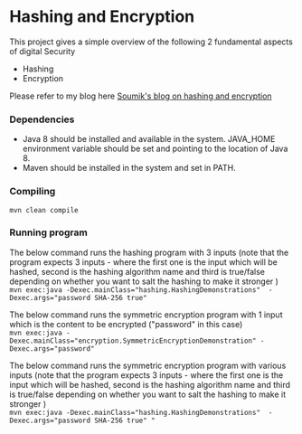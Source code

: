 # Hashing and Encryption
This project gives a simple overview of the following 2 fundamental aspects of digital Security
* Hashing
* Encryption

Please refer to my blog here [Soumik's blog on hashing and encryption](https://msoumik78.github.io/digitalsecurity/2019/03/15/basics-of-digital-security.html)


### Dependencies

* Java 8 should be installed and available in the system. JAVA_HOME environment variable should be set and pointing to the location of Java 8.
* Maven should be installed in the system and set in PATH.

### Compiling

 `mvn clean compile `

### Running program

The below command runs the hashing program with 3 inputs (note that the program expects 3 inputs - where the first one is the input which will be hashed, second is the hashing algorithm name and third is true/false depending on whether you want to salt the hashing to make it stronger )     
`mvn exec:java -Dexec.mainClass="hashing.HashingDemonstrations"  -Dexec.args="password SHA-256 true"  `


The below command runs the symmetric encryption program with 1 input which is the content to be encrypted ("password" in this case)          
`mvn exec:java -Dexec.mainClass="encryption.SymmetricEncryptionDemonstration" -Dexec.args="password"`

The below command runs the symmetric encryption program with various inputs (note that the program expects 3 inputs - where the first one is the input which will be hashed, second is the hashing algorithm name and third is true/false depending on whether you want to salt the hashing to make it stronger )     
`mvn exec:java -Dexec.mainClass="hashing.HashingDemonstrations"  -Dexec.args="password SHA-256 true" " `
